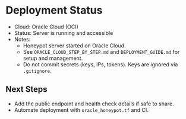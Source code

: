 # Deployment Status

- Cloud: Oracle Cloud (OCI)
- Status: Server is running and accessible
- Notes:
  - Honeypot server started on Oracle Cloud.
  - See `ORACLE_CLOUD_STEP_BY_STEP.md` and `DEPLOYMENT_GUIDE.md` for setup and management.
  - Do not commit secrets (keys, IPs, tokens). Keys are ignored via `.gitignore`.

## Next Steps
- Add the public endpoint and health check details if safe to share.
- Automate deployment with `oracle_honeypot.tf` and CI.
